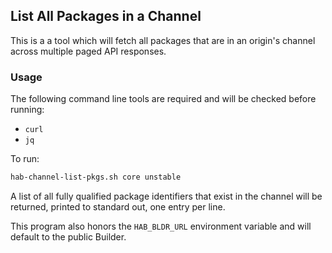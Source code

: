 ## List All Packages in a Channel

This is a a tool which will fetch all packages that are in an origin's channel across multiple paged API responses.

### Usage

The following command line tools are required and will be checked before running:

* `curl`
* `jq`

To run:

```sh
hab-channel-list-pkgs.sh core unstable
```

A list of all fully qualified package identifiers that exist in the channel will be returned, printed to standard out, one entry per line.

This program also honors the `HAB_BLDR_URL` environment variable and will default to the public Builder.
